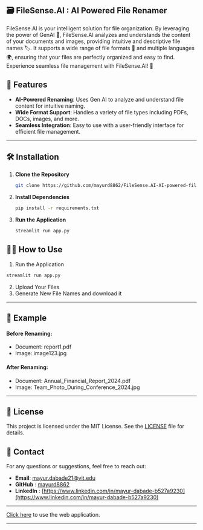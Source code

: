 ## 🗃️ FileSense.AI : AI Powered File Renamer

FileSense.AI is your intelligent solution for file organization. By leveraging the power of GenAI 🤖, FileSense.AI analyzes and understands the content of your documents and images, providing intuitive and descriptive file names 🏷️. It supports a wide range of file formats 📁 and multiple languages 🌍, ensuring that your files are perfectly organized and easy to find. Experience seamless file management with FileSense.AI! 🚀

## 🚀 Features

- **AI-Powered Renaming**: Uses Gen AI to analyze and understand file content for intuitive naming.
- **Wide Format Support**: Handles a variety of file types including PDFs, DOCs, images, and more.
- **Seamless Integration**: Easy to use with a user-friendly interface for efficient file management.

---


## 🛠️ Installation 

1. **Clone the Repository**
    ```bash
    git clone https://github.com/mayurd8862/FileSense.AI-AI-powered-file-renamer.git
    ```

2. **Install Dependencies**
    ```bash
    pip install -r requirements.txt
    ```

3. **Run the Application**
    ```bash
    streamlit run app.py
    ```


## 🏃‍♂️ How to Use
1. Run the Application
```bash
streamlit run app.py
```
2. Upload Your Files
3. Generate New File Names and download it

---

## 📸 Example
#### Before Renaming:
- Document: report1.pdf
- Image: image123.jpg
#### After Renaming:
- Document: Annual_Financial_Report_2024.pdf
- Image: Team_Photo_During_Conference_2024.jpg

---

## 📜 License 
This project is licensed under the MIT License. See the [LICENSE](LICENSE) file for details.

## 📧 Contact 
For any questions or suggestions, feel free to reach out:

- **Email**: mayur.dabade21@vit.edu
- **GitHub** : [mayurd8862](https://github.com/mayur8862)
- **LinkedIn** : [https://www.linkedin.com/in/mayur-dabade-b527a9230](https://www.linkedin.com/in/mayur-dabade-b527a9230)

---
[Click here](https://filesense.streamlit.app/) to use the web application.

---

